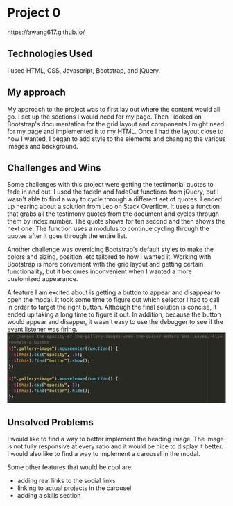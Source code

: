 # Project 0
https://awang617.github.io/

## Technologies Used
I used HTML, CSS, Javascript, Bootstrap, and jQuery.

## My approach
My approach to the project was to first lay out where the content would all go. I set up the sections I would need for my page. Then I looked on Bootstrap's documentation for the grid layout and components I might need for my page and implemented it to my HTML. Once I had the layout close to how I wanted, I began to add style to the elements and changing the various images and background.

## Challenges and Wins
Some challenges with this project were getting the testimonial quotes to fade in and out. I used the fadeIn and fadeOut functions from jQuery, but I wasn't able to find a way to cycle through a different set of quotes. I ended up hearing about a solution from Leo on Stack Overflow. It uses a function that grabs all the testimony quotes from the document and cycles through them by index number. The quote shows for ten second and then shows the next one. The function uses a modulus to continue cycling through the quotes after it goes through the entire list.

Another challenge was overriding Bootstrap's default styles to make the colors and sizing, position, etc tailored to how I wanted it. Working with Bootstrap is more convenient with the grid layout and getting certain functionality, but it becomes inconvenient when I wanted a more customized appearance.

A feature I am excited about is getting a button to appear and disappear to open the modal. It took some time to figure out which selector I had to call in order to target the right button. Although the final solution is concise, it ended up taking a long time to figure it out. In addition, because the button would appear and disapper, it wasn't easy to use the debugger to see if the event listener was firing.
![alt text](code-screenshot.png)

## Unsolved Problems
I would like to find a way to better implement the heading image. The image is not fully responsive at every ratio and it would be nice to display it better. I would also like to find a way to implement a carousel in the modal.

Some other features that would be cool are:
- adding real links to the social links
- linking to actual projects in the carousel
- adding a skills section


